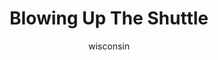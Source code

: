---
media: "images/rounds/war/blowing_up_the_shuttle.png"
media_type: image
title: Blowing Up The Shuttle
author: wisconsin
desc: Upon landing, for his own amusement, DisturbHerb blows up the side of the <i>Zarya</i>.
---